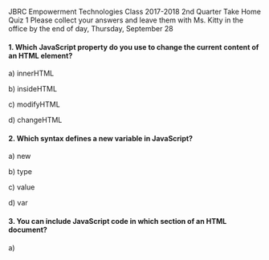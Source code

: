JBRC Empowerment Technologies Class 2017-2018
2nd Quarter Take Home Quiz 1
Please collect your answers and leave them with Ms. Kitty in the office by the end of day, Thursday, September 28

#### 1. Which JavaScript property do you use to change the current content of an HTML element?

a) innerHTML

b) insideHTML

c) modifyHTML

d) changeHTML

#### 2. Which syntax defines a new variable in JavaScript?

a) new

b) type

c) value

d) var

#### 3. You can include JavaScript code in which section of an HTML document?

a) <title>

b) doctype declaration

c) <script>
d) <body>

#### 4. What is the purpose of a variable?

a) stands for data

b) names a sequence of actions

c) invokes actions

d) works only with an alert box

#### 5. What is the following general code syntax most often associated with?
`<script type = "text/javascript"
src = "URL or local address"></script>`

a) variables

b) JavaScript libraries

c) identifiers

d) functions

#### 6. In JavaScript, what is an action, such as a mouse click, that triggers a different action to occur?

a) variable

b) function

c) event

d) routine

#### 7. Which of the following is the correct Javascript code for getting the content of a page element with the ID ‘map’?

a) document.getElementsByTagName(‘map’).innerHTML

b) document.getElementsByClass(‘map’).innerHTML

c) document.getElementById(‘map’).innerHTML

d) document.getElementById(‘map’).value

#### 8. Which of the following is the correct Javascript code for getting the value of a form element with the ID ‘lat’?

a) document.getElementsByTagName(‘lat’).innerHTML

b) document.getElementsByClass(‘lat’).innerHTML

c) document.getElementById(‘lat’).innerHTML

d) document.getElementById(‘lat’).value

#### 9. What does this CSS block do? 

```
section.hero img {
	width: 100%;
	height: auto;
}
```

a) Selects all images inside section(s) with the “hero” class and resizes them based on browser size

b) Selects all images and resizes them based on browser size

c) Selects all images with the “hero” class and resizes them based on browser size

#### 10. What does the max-width property in this CSS block do? 

```
section.hero img {
    max-width: 100%;
    height: auto;
    display: block;
    margin: auto;
}
```

a) Specifies that when resizing, the image should not grow bigger than its original size

b) Specifies that when resizing, the image should not shrink smaller than its original size

#### 11. What does this CSS block do? 

```
@media only screen and (max-width: 500px) {
    img.optional-pic {
        display: none;
    }
}
```

a) Hides the images with the class “optional-pic” when the screen width is greater than 500 pixels

b) Hides the images with the class “optional-pic” when the screen width is less than 500 pixels

#### 12. What HTML standard is used to add Google web fonts to an HTML document? 

a) Javascript

b) CSS

c) SVG
